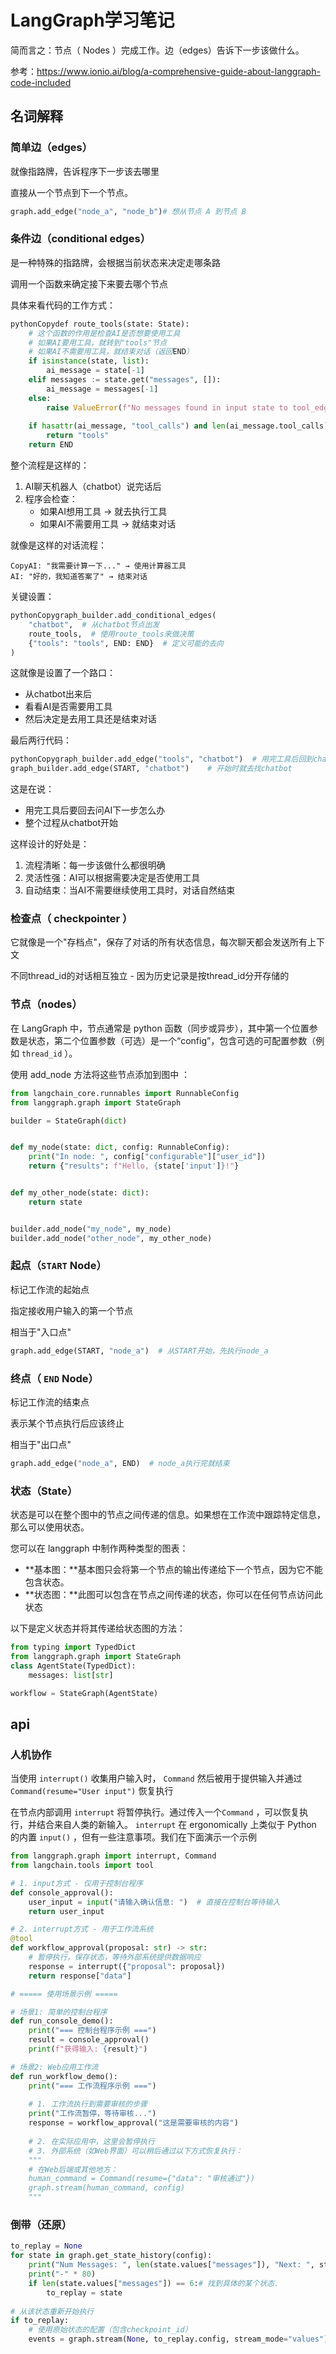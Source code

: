 # LangGraph学习笔记

 简而言之：节点（ Nodes ）完成工作。边（edges）告诉下一步该做什么。 

参考：https://www.ionio.ai/blog/a-comprehensive-guide-about-langgraph-code-included



## 名词解释

### 简单边（edges） 

 就像指路牌，告诉程序下一步该去哪里 

 直接从一个节点到下一个节点。 

```python
graph.add_edge("node_a", "node_b")# 想从节点 A 到节点 B
```



### 条件边（conditional edges） 

是一种特殊的指路牌，会根据当前状态来决定走哪条路 

调用一个函数来确定接下来要去哪个节点 

具体来看代码的工作方式：

```python
pythonCopydef route_tools(state: State):
    # 这个函数的作用是检查AI是否想要使用工具
    # 如果AI要用工具，就转到"tools"节点
    # 如果AI不需要用工具，就结束对话（返回END）
    if isinstance(state, list):
        ai_message = state[-1]
    elif messages := state.get("messages", []):
        ai_message = messages[-1]
    else:
        raise ValueError(f"No messages found in input state to tool_edge: {state}")
        
    if hasattr(ai_message, "tool_calls") and len(ai_message.tool_calls) > 0:
        return "tools"
    return END
```

整个流程是这样的：

1. AI聊天机器人（chatbot）说完话后
2. 程序会检查： 
   - 如果AI想用工具 → 就去执行工具
   - 如果AI不需要用工具 → 就结束对话

就像是这样的对话流程：

```
CopyAI: "我需要计算一下..." → 使用计算器工具
AI: "好的，我知道答案了" → 结束对话
```

关键设置：

```python
pythonCopygraph_builder.add_conditional_edges(
    "chatbot",  # 从chatbot节点出发
    route_tools,  # 使用route_tools来做决策
    {"tools": "tools", END: END}  # 定义可能的去向
)
```

这就像是设置了一个路口：

- 从chatbot出来后
- 看看AI是否需要用工具
- 然后决定是去用工具还是结束对话

最后两行代码：

```python
pythonCopygraph_builder.add_edge("tools", "chatbot")  # 用完工具后回到chatbot
graph_builder.add_edge(START, "chatbot")    # 开始时就去找chatbot
```

这是在说：

- 用完工具后要回去问AI下一步怎么办
- 整个过程从chatbot开始

这样设计的好处是：

1. 流程清晰：每一步该做什么都很明确
2. 灵活性强：AI可以根据需要决定是否使用工具
3. 自动结束：当AI不需要继续使用工具时，对话自然结束



### 检查点（ checkpointer ）

 它就像是一个"存档点"，保存了对话的所有状态信息，每次聊天都会发送所有上下文 

 不同thread_id的对话相互独立 - 因为历史记录是按thread_id分开存储的



### 节点（nodes）

 在 LangGraph 中，节点通常是 python 函数（同步或异步），其中第一个位置参数是状态，第二个位置参数（可选）是一个“config”，包含可选的可配置参数（例如 `thread_id` ）。 

 使用 add_node 方法将这些节点添加到图中 ：

```python
from langchain_core.runnables import RunnableConfig
from langgraph.graph import StateGraph

builder = StateGraph(dict)


def my_node(state: dict, config: RunnableConfig):
    print("In node: ", config["configurable"]["user_id"])
    return {"results": f"Hello, {state['input']}!"}


def my_other_node(state: dict):
    return state


builder.add_node("my_node", my_node)
builder.add_node("other_node", my_other_node)
```



### 起点（`START`  Node）

标记工作流的起始点

指定接收用户输入的第一个节点

相当于"入口点"

```python
graph.add_edge(START, "node_a")  # 从START开始，先执行node_a
```



### 终点（ `END`   Node）

标记工作流的结束点

表示某个节点执行后应该终止

相当于"出口点"

```python
graph.add_edge("node_a", END)  # node_a执行完就结束
```



### 状态（State）

状态是可以在整个图中的节点之间传递的信息。如果想在工作流中跟踪特定信息，那么可以使用状态。

您可以在 langgraph 中制作两种类型的图表：

- **基本图：**基本图只会将第一个节点的输出传递给下一个节点，因为它不能包含状态。
- **状态图：**此图可以包含在节点之间传递的状态，你可以在任何节点访问此状态



以下是定义状态并将其传递给状态图的方法：

```python
from typing import TypedDict
from langgraph.graph import StateGraph
class AgentState(TypedDict):
    messages: list[str]

workflow = StateGraph(AgentState)
```



## api

### 人机协作

当使用 `interrupt()` 收集用户输入时， `Command` 然后被用于提供输入并通过 `Command(resume="User input")` 恢复执行 

在节点内部调用 `interrupt` 将暂停执行。通过传入一个`Command` ，可以恢复执行，并结合来自人类的新输入。 `interrupt` 在 ergonomically 上类似于 Python 的内置 `input()` ，但有一些注意事项。我们在下面演示一个示例 

```python
from langgraph.graph import interrupt, Command
from langchain.tools import tool

# 1. input方式 - 仅用于控制台程序
def console_approval():
    user_input = input("请输入确认信息: ")  # 直接在控制台等待输入
    return user_input

# 2. interrupt方式 - 用于工作流系统
@tool
def workflow_approval(proposal: str) -> str:
    # 暂停执行，保存状态，等待外部系统提供数据响应
    response = interrupt({"proposal": proposal})
    return response["data"]

# ===== 使用场景示例 =====

# 场景1: 简单的控制台程序
def run_console_demo():
    print("=== 控制台程序示例 ===")
    result = console_approval()
    print(f"获得输入: {result}")

# 场景2: Web应用工作流
def run_workflow_demo():
    print("=== 工作流程序示例 ===")
    
    # 1. 工作流执行到需要审核的步骤
    print("工作流暂停，等待审核...")
    response = workflow_approval("这是需要审核的内容")
    
    # 2. 在实际应用中，这里会暂停执行
    # 3. 外部系统（如Web界面）可以稍后通过以下方式恢复执行：
    """
    # 在Web后端或其他地方：
    human_command = Command(resume={"data": "审核通过"})
    graph.stream(human_command, config)
    """
```



### 倒带（还原）



```python
to_replay = None
for state in graph.get_state_history(config):
    print("Num Messages: ", len(state.values["messages"]), "Next: ", state.next)
    print("-" * 80)
    if len(state.values["messages"]) == 6:# 找到具体的某个状态.
        to_replay = state
        
# 从该状态重新开始执行
if to_replay:
    # 使用原始状态的配置（包含checkpoint_id）
    events = graph.stream(None, to_replay.config, stream_mode="values")
```

